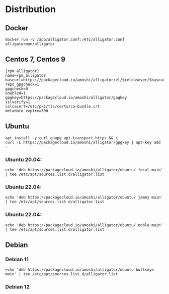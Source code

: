 # Distribution
## Docker
```
docker run -v /app/alligator.conf:/etc/alligator.conf alligatormon/alligator
```

## Centos 7, Centos 9
```
[rpm_alligator]
name=rpm_alligator
baseurl=https://packagecloud.io/amoshi/alligator/el/$releasever/$basearch
repo_gpgcheck=1
gpgcheck=0
enabled=1
gpgkey=https://packagecloud.io/amoshi/alligator/gpgkey
sslverify=1
sslcacert=/etc/pki/tls/certs/ca-bundle.crt
metadata_expire=300

```

## Ubuntu
```
apt install -y curl gnupg apt-transport-https && \
curl -L https://packagecloud.io/amoshi/alligator/gpgkey | apt-key add -
```

### Ubuntu 20.04:
```
echo 'deb https://packagecloud.io/amoshi/alligator/ubuntu/ focal main' | tee /etc/apt/sources.list.d/alligator.list
```

### Ubuntu 22.04:
```
echo 'deb https://packagecloud.io/amoshi/alligator/ubuntu/ jammy main' | tee /etc/apt/sources.list.d/alligator.list
```

### Ubuntu 22.04:
```
echo 'deb https://packagecloud.io/amoshi/alligator/ubuntu/ noble main' | tee /etc/apt/sources.list.d/alligator.list
```

## Debian
### Debian 11
```
echo 'deb https://packagecloud.io/amoshi/alligator/ubuntu bullseye main' | tee /etc/apt/sources.list.d/alligator.list
```

### Debian 12
